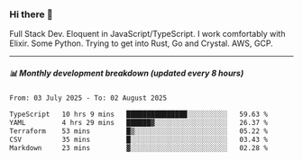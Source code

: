 ### Hi there 👋

Full Stack Dev. Eloquent in JavaScript/TypeScript. I work comfortably with Elixir. Some Python. Trying to get into Rust, Go and Crystal. AWS, GCP.

***

##### 📊 Monthly development breakdown (updated every 8 hours)

<!--START_SECTION:waka-->

```txt
From: 03 July 2025 - To: 02 August 2025

TypeScript   10 hrs 9 mins   ███████████████░░░░░░░░░░   59.63 %
YAML         4 hrs 29 mins   ██████▓░░░░░░░░░░░░░░░░░░   26.37 %
Terraform    53 mins         █▒░░░░░░░░░░░░░░░░░░░░░░░   05.22 %
CSV          35 mins         █░░░░░░░░░░░░░░░░░░░░░░░░   03.43 %
Markdown     23 mins         ▓░░░░░░░░░░░░░░░░░░░░░░░░   02.28 %
```

<!--END_SECTION:waka-->
